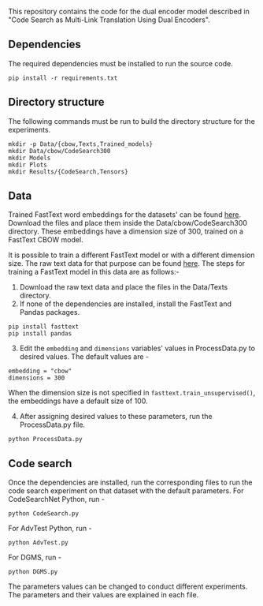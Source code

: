 This repository contains the code for the dual encoder model described in "Code Search as Multi-Link Translation Using Dual Encoders".


## Dependencies
The required dependencies must be installed to run the source code.
```
pip install -r requirements.txt
```

## Directory structure
The following commands must be run to build the directory structure for the experiments.
```
mkdir -p Data/{cbow,Texts,Trained_models}
mkdir Data/cbow/CodeSearch300
mkdir Models
mkdir Plots
mkdir Results/{CodeSearch,Tensors}
```

## Data
Trained FastText word embeddings for the datasets' can be found [here](https://drive.google.com/drive/folders/19IjAwyswD8PRmwZTuyU0yVe28zbWTKYg?usp=drive_link). Download the files and place them inside the Data/cbow/CodeSearch300 directory. These embeddings have a dimension size of 300, trained on a FastText CBOW model.

It is possible to train a different FastText model or with a different dimension size. The raw text data for that purpose can be found [here](https://drive.google.com/drive/folders/1ymBCRS25LSku5QqfUtmQXlZZC7YdmCXa?usp=sharing). The steps for training a FastText model in this data are as follows:-

1. Download the raw text data and place the files in the Data/Texts directory.
2. If none of the dependencies are installed, install the FastText and Pandas packages.
```
pip install fasttext
pip install pandas
```
3. Edit the ``embedding`` and ``dimensions`` variables' values in ProcessData.py to desired values. The default values are -
```
embedding = "cbow"
dimensions = 300
```
When the dimension size is not specified in ``fasttext.train_unsupervised()``, the embeddings have a default size of 100.

4. After assigning desired values to these parameters, run the ProcessData.py file.
```
python ProcessData.py
```

## Code search
Once the dependencies are installed, run the corresponding files to run the code search experiment on that dataset with the default parameters.
For CodeSearchNet Python, run -
```
python CodeSearch.py
```
For AdvTest Python, run -
```
python AdvTest.py
```
For DGMS, run -
```
python DGMS.py
```

The parameters values can be changed to conduct different experiments. The parameters and their values are explained in each file.
